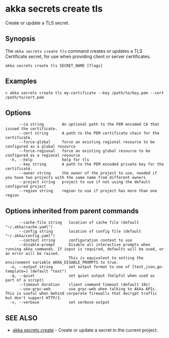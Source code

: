 # akka secrets create tls

Create or update a TLS secret.

## Synopsis

The `akka secrets create tls` command creates or updates a TLS Certificate secret, for use when providing client or server certificates.

```
akka secrets create tls SECRET_NAME [flags]
```

## Examples

```
> akka secrets create tls my-certificate --key /path/to/key.pem --cert /path/to/cert.pem
```

## Options

```
      --ca string        An optional path to the PEM encoded CA that issued the certificate.
      --cert string      A path to the PEM certificate chain for the certificate.
      --force-global     force an existing regional resource to be configured as a global resource
      --force-regional   force an existing global resource to be configured as a regional resource
  -h, --help             help for tls
      --key string       A path to the PEM encoded private key for the certificate.
      --owner string     the owner of the project to use, needed if you have two projects with the same name from different owners
      --project string   project to use if not using the default configured project
      --region string    region to use if project has more than one region
```

## Options inherited from parent commands

```
      --cache-file string   location of cache file (default "~/.akka/cache.yaml")
      --config string       location of config file (default "~/.akka/config.yaml")
      --context string      configuration context to use
      --disable-prompt      Disable all interactive prompts when running akka commands. If input is required, defaults will be used, or an error will be raised.
                            This is equivalent to setting the environment variable AKKA_DISABLE_PROMPTS to true.
  -o, --output string       set output format to one of [text,json,go-template=] (default "text")
  -q, --quiet               set quiet output (helpful when used as part of a script)
      --timeout duration    client command timeout (default 10s)
      --use-grpc-web        use grpc-web when talking to Akka APIs. This is useful when behind corporate firewalls that decrypt traffic but don't support HTTP/2.
  -v, --verbose             set verbose output
```

## SEE ALSO

* [akka secrets create](akka_secrets_create.html)	 - Create or update a secret in the current project.
